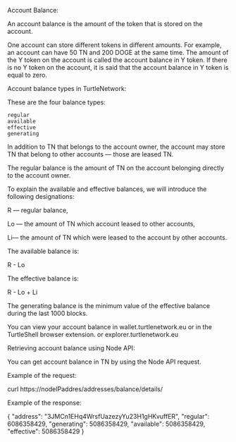 Account Balance:

An account balance is the amount of the token that is stored on the account.

One account can store different tokens in different amounts. For example, an account can have 50 TN and 200 DOGE at the same time. The amount of the Y token on the account is called the account balance in Y token. If there is no Y token on the account, it is said that the account balance in Y token is equal to zero.



Account balance types in TurtleNetwork:

These are the four balance types:

    regular
    available
    effective
    generating

In addition to TN that belongs to the account owner, the account may store TN that belong to other accounts — those are leased TN.

The regular balance is the amount of TN on the account belonging directly to the account owner.

To explain the available and effective balances, we will introduce the following designations:

R — regular balance,

Lo — the amount of TN which account leased to other accounts,

Li— the amount of TN which were leased to the account by other accounts.

The available balance is:

R - Lo

The effective balance is:

R - Lo + Li

The generating balance is the minimum value of the effective balance during the last 1000 blocks.



You can view your account balance in wallet.turtlenetwork.eu or in the TurtleShell browser extension.
or
explorer.turtlenetwork.eu


Retrieving account balance using Node API:

You can get account balance in TN by using the Node API request.

Example of the request:

curl https://nodeIPaddres/addresses/balance/details/<account address>

Example of the response:

{
  "address": "3JMCn1EHq4WrsfUazezyYu23H1gHKvuffER",
  "regular": 6086358429,
  "generating": 5086358429,
  "available": 5086358429,
  "effective": 5086358429
}
